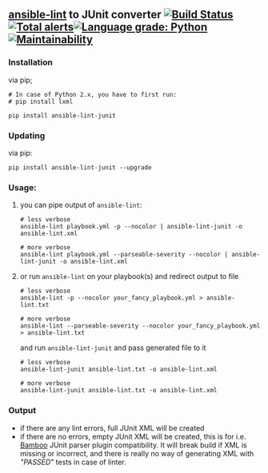 [ansible-lint](https://github.com/willthames/ansible-lint) to JUnit converter [![Build Status](https://travis-ci.org/wasilak/ansible-lint-junit.svg?branch=master)](https://travis-ci.org/wasilak/ansible-lint-junit)[![Total alerts](https://img.shields.io/lgtm/alerts/g/wasilak/ansible-lint-junit.svg?logo=lgtm&logoWidth=18)](https://lgtm.com/projects/g/wasilak/ansible-lint-junit/alerts/)[![Language grade: Python](https://img.shields.io/lgtm/grade/python/g/wasilak/ansible-lint-junit.svg?logo=lgtm&logoWidth=18)](https://lgtm.com/projects/g/wasilak/ansible-lint-junit/context:python) [![Maintainability](https://api.codeclimate.com/v1/badges/e50acaa43b7a5f762904/maintainability)](https://codeclimate.com/github/wasilak/ansible-lint-junit/maintainability)
---

### Installation
via pip;
```shell
# In case of Python 2.x, you have to first run:
# pip install lxml

pip install ansible-lint-junit
```

### Updating
via pip:
```shell
pip install ansible-lint-junit --upgrade
```

### Usage:
1. you can pipe output of `ansible-lint`:
    ```shell
    # less verbose
    ansible-lint playbook.yml -p --nocolor | ansible-lint-junit -o ansible-lint.xml

    # more verbose
    ansible-lint playbook.yml --parseable-severity --nocolor | ansible-lint-junit -o ansible-lint.xml
    ```
3. or run `ansible-lint` on your playbook(s) and redirect output to file
    ```shell
    # less verbose
    ansible-lint -p --nocolor your_fancy_playbook.yml > ansible-lint.txt

    # more verbose
    ansible-lint --parseable-severity --nocolor your_fancy_playbook.yml > ansible-lint.txt
    ```
    and run `ansible-lint-junit` and pass generated file to it
    ```shell
    # less verbose
    ansible-lint-junit ansible-lint.txt -o ansible-lint.xml

    # more verbose
    ansible-lint-junit ansible-lint.txt -o ansible-lint.xml
    ```

### Output
* if there are any lint errors, full JUnit XML will be created
* if there are no errors, empty JUnit XML will be created, this is for i.e. [Bamboo](https://www.atlassian.com/software/bamboo) JUnit parser plugin compatibility.
It will break build if XML is missing or incorrect, and there is really no way of generating XML with *"PASSED"* tests in case of linter.
